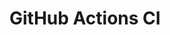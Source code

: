 # GitHub Actions CI











































































































































































































































































































































































































































































































































































































































































































































































































































































































































































































































































































































































































































































































































































































































































































































































































































































































































































































































































